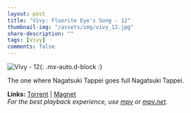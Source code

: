```yaml
---
layout: post
title: "Vivy: Fluorite Eye's Song - 12"
thumbnail-img: "/assets/img/vivy_12.jpg"
share-description: ""
tags: [Vivy]
comments: false
---
```


![Vivy - 12](/assets/img/vivy_12.jpg){: .mx-auto.d-block :}

The one where Nagatsuki Tappei goes full Nagatsuki Tappei.
<!-- excerpt-end -->

**Links:** [Torrent](https://nyaa.si/view/1402043) | [Magnet](magnet:?xt=urn:btih:f4903067532693e882b800c3cc228dc64ff917a3&dn=%5BYameteTomete%5D%20Vivy%20-%20Fluorite%20Eye%27s%20Song%20-%2012%20%5B1FC11145%5D.mkv&tr=http%3A%2F%2Fnyaa.tracker.wf%3A7777%2Fannounce&tr=udp%3A%2F%2Fopen.stealth.si%3A80%2Fannounce&tr=udp%3A%2F%2Ftracker.opentrackr.org%3A1337%2Fannounce&tr=udp%3A%2F%2Fexodus.desync.com%3A6969%2Fannounce&tr=udp%3A%2F%2Ftracker.torrent.eu.org%3A451%2Fannounce) <br>
*For the best playback experience, use [mpv](https://mpv.io/) or [mpv.net](https://mpv-net.github.io/mpv.net-web-site/).*
